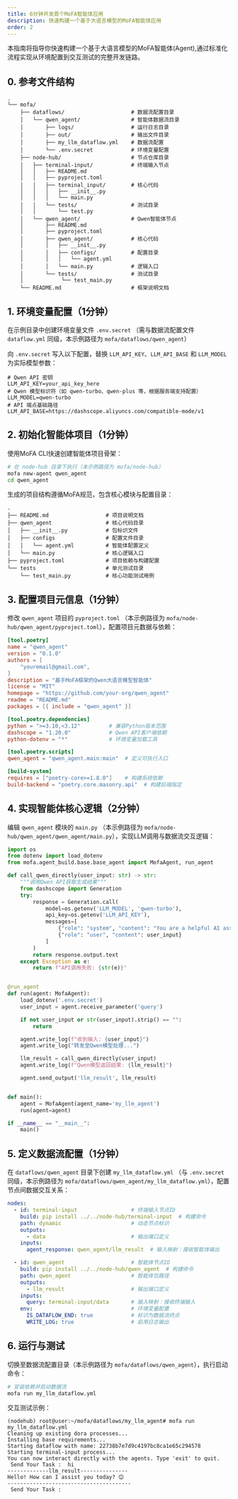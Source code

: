 ```yaml
---
title: 6分钟开发首个MoFA智能体应用
description: 快速构建一个基于大语言模型的MoFA智能体应用
order: 2
---
```



本指南将指导你快速构建一个基于大语言模型的MoFA智能体(Agent),通过标准化流程实现从环境配置到交互测试的完整开发链路。

## 0. 参考文件结构

```tree
.
└── mofa/
    ├── dataflows/                     # 数据流配置目录
    │   └── qwen_agent/                # 智能体数据流目录
    │       ├── logs/                  # 运行日志目录
    │       ├── out/                   # 输出文件目录
    │       ├── my_llm_dataflow.yml    # 数据流配置
    │       └── .env.secret            # 环境变量配置
    ├── node-hub/                      # 节点仓库目录
    │   ├── terminal-input/            # 终端输入节点
    │   │   ├── README.md
    │   │   ├── pyproject.toml
    │   │   ├── terminal_input/        # 核心代码
    │   │   │   ├── __init__.py
    │   │   │   └── main.py
    │   │   └── tests/                 # 测试目录
    │   │       └── test.py
    │   └── qwen_agent/                # Qwen智能体节点
    │       ├── README.md
    │       ├── pyproject.toml
    │       ├── qwen_agent/            # 核心代码
    │       │   ├── __init__.py
    │       │   ├── configs/           # 配置目录
    │       │   │   └── agent.yml
    │       │   └── main.py            # 逻辑入口
    │       └── tests/                 # 测试目录
    │            └── test_main.py
    └── README.md                      # 框架说明文档
```
## 1. 环境变量配置（1分钟）

在示例目录中创建环境变量文件 `.env.secret`
（需与数据流配置文件 `dataflow.yml` 同级，本示例路径为 `mofa/dataflows/qwen_agent`）

向 `.env.secret` 写入以下配置，替换 `LLM_API_KEY`、`LLM_API_BASE` 和 `LLM_MODEL` 为实际模型参数：
```plaintext
# Qwen API 密钥
LLM_API_KEY=your_api_key_here
# Qwen 模型标识符（如 qwen-turbo、qwen-plus 等，根据服务端支持配置）
LLM_MODEL=qwen-turbo
# API 端点基础路径
LLM_API_BASE=https://dashscope.aliyuncs.com/compatible-mode/v1
```
## 2. 初始化智能体项目（1分钟）

使用MoFA CLI快速创建智能体项目骨架：
```bash
# 在 node-hub 目录下执行（本示例路径为 mofa/node-hub）
mofa new-agent qwen_agent
cd qwen_agent
```

生成的项目结构遵循MoFA规范，包含核心模块与配置目录：
```tree
.
├── README.md                  # 项目说明文档
├── qwen_agent                 # 核心代码目录
│   ├── __init__.py            # 包标识文件
│   ├── configs                # 配置文件目录
│   │   └── agent.yml          # 智能体配置定义
│   └── main.py                # 核心逻辑入口
├── pyproject.toml             # 项目依赖与构建配置
└── tests                      # 单元测试目录
    └── test_main.py           # 核心功能测试用例
```


## 3. 配置项目元信息（1分钟）

修改 `qwen_agent` 项目的 `pyproject.toml`
（本示例路径为 `mofa/node-hub/qwen_agent/pyproject.toml`），配置项目元数据与依赖：

```toml
[tool.poetry]
name = "qwen_agent"
version = "0.1.0"
authors = [
    "youremail@gmail.com",
]
description = "基于MoFA框架的Qwen大语言模型智能体"
license = "MIT"
homepage = "https://github.com/your-org/qwen_agent"
readme = "README.md"
packages = [{ include = "qwen_agent" }]

[tool.poetry.dependencies]
python = ">=3.10,<3.12"         # 兼容Python版本范围
dashscope = "1.20.0"            # Qwen API客户端依赖
python-dotenv = "*"             # 环境变量加载工具

[tool.poetry.scripts]
qwen_agent = "qwen_agent.main:main"  # 定义可执行入口

[build-system]
requires = ["poetry-core>=1.8.0"]    # 构建系统依赖
build-backend = "poetry.core.masonry.api"  # 构建后端指定
```


## 4. 实现智能体核心逻辑（2分钟）

编辑 `qwen_agent` 模块的 `main.py`
（本示例路径为 `mofa/node-hub/qwen_agent/qwen_agent/main.py`），实现LLM调用与数据流交互逻辑：

```python
import os
from dotenv import load_dotenv
from mofa.agent_build.base.base_agent import MofaAgent, run_agent

def call_qwen_directly(user_input: str) -> str:
    """调用Qwen API获取生成结果"""
    from dashscope import Generation
    try:
        response = Generation.call(
            model=os.getenv('LLM_MODEL', 'qwen-turbo'),
            api_key=os.getenv('LLM_API_KEY'),
            messages=[
                {"role": "system", "content": "You are a helpful AI assistant."},
                {"role": "user", "content": user_input}
            ]
        )
        return response.output.text
    except Exception as e:
        return f"API调用失败: {str(e)}"


@run_agent
def run(agent: MofaAgent):
    load_dotenv('.env.secret')
    user_input = agent.receive_parameter('query')

    if not user_input or str(user_input).strip() == "":
        return

    agent.write_log(f"收到输入: {user_input}")
    agent.write_log("转发至Qwen模型处理...")

    llm_result = call_qwen_directly(user_input)
    agent.write_log(f"Qwen模型返回结果: {llm_result}")

    agent.send_output('llm_result', llm_result)


def main():
    agent = MofaAgent(agent_name='my_llm_agent')
    run(agent=agent)

if __name__ == "__main__":
    main()
```


## 5. 定义数据流配置（1分钟）

在 `dataflows/qwen_agent` 目录下创建 `my_llm_dataflow.yml`
（与 `.env.secret` 同级，本示例路径为 `mofa/dataflows/qwen_agent/my_llm_dataflow.yml`），配置节点间数据交互关系：

```yaml
nodes:
  - id: terminal-input                 # 终端输入节点ID
    build: pip install ../../node-hub/terminal-input  # 构建命令
    path: dynamic                      # 动态节点标识
    outputs:
      - data                           # 输出端口定义
    inputs:
      agent_response: qwen_agent/llm_result  # 输入映射：接收智能体输出

  - id: qwen_agent                     # 智能体节点ID
    build: pip install ../../node-hub/qwen_agent  # 构建命令
    path: qwen_agent                   # 智能体包路径
    outputs:
      - llm_result                     # 输出端口定义
    inputs:
      query: terminal-input/data       # 输入映射：接收终端输入
    env:                               # 环境变量配置
      IS_DATAFLOW_END: true            # 标识为数据流终点
      WRITE_LOG: true                  # 启用日志输出
```


## 6. 运行与测试

切换至数据流配置目录（本示例路径为 `mofa/dataflows/qwen_agent`），执行启动命令：

```bash
# 安装依赖并启动数据流
mofa run my_llm_dataflow.yml
```

交互测试示例：
```
(nodehub) root@user:~/mofa/dataflows/my_llm_agent# mofa run my_llm_dataflow.yml
Cleaning up existing dora processes...
Installing base requirements...
Starting dataflow with name: 22738b7e7d9c4197bc8ca1e65c294578
Starting terminal-input process...
You can now interact directly with the agents. Type 'exit' to quit.
 Send Your Task :  hi
-------------llm_result---------------
Hello! How can I assist you today? 😊
---------------------------------------
 Send Your Task :
```
